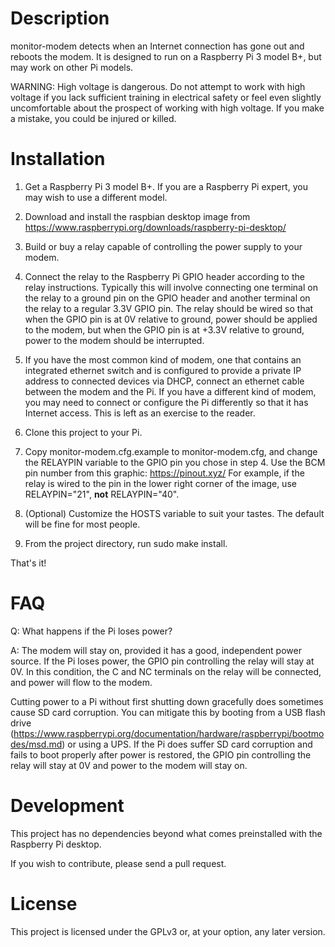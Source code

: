 # Description

monitor-modem detects when an Internet connection has gone out and reboots the modem. 
It is designed to run on a Raspberry Pi 3 model B+, but may work on other Pi models.

WARNING: High voltage is dangerous. Do not attempt to work with high voltage if you lack 
sufficient training in electrical safety or feel even slightly uncomfortable about the 
prospect of working with high voltage. If you make a mistake, you could be injured or killed.

# Installation

1. Get a Raspberry Pi 3 model B+. If you are a Raspberry Pi expert, you may wish to use a
different model.

2. Download and install the raspbian desktop image from https://www.raspberrypi.org/downloads/raspberry-pi-desktop/

3. Build or buy a relay capable of controlling the power supply to your modem.

4. Connect the relay to the Raspberry Pi GPIO header according to the relay instructions. 
Typically this will involve connecting one terminal on the relay to a ground pin on the GPIO
header and another terminal on the relay to a regular 3.3V GPIO pin. The relay should be
wired so that when the GPIO pin is at 0V relative to ground, power should be applied to the
modem, but when the GPIO pin is at +3.3V relative to ground, power to the modem should be
interrupted.

5. If you have the most common kind of modem, one that contains an integrated ethernet switch
and is configured to provide a private IP address to connected devices via DHCP, connect an
ethernet cable between the modem and the Pi. If you have a different kind of modem, you may
need to connect or configure the Pi differently so that it has Internet access. This is left
as an exercise to the reader.

6. Clone this project to your Pi.

7. Copy monitor-modem.cfg.example to monitor-modem.cfg, and change the RELAYPIN variable to the GPIO pin you chose in step 4.
Use the BCM pin number from this graphic: https://pinout.xyz/
For example, if the relay is wired to the pin in the lower right corner of the image, use
RELAYPIN="21", **not** RELAYPIN="40".

8. (Optional) Customize the HOSTS variable to suit your tastes. The default will be fine for
most people.

9. From the project directory, run sudo make install.

That's it!

# FAQ

Q: What happens if the Pi loses power?

A: The modem will stay on, provided it has a good, independent power source. If the Pi
loses power, the GPIO pin controlling the relay will stay at 0V. In this condition, the
C and NC terminals on the relay will be connected, and power will flow to the modem.

Cutting power to a Pi without first shutting down gracefully does sometimes cause SD card
corruption. You can mitigate this by booting from a USB flash drive
(https://www.raspberrypi.org/documentation/hardware/raspberrypi/bootmodes/msd.md) or using
a UPS. If the Pi does suffer SD card corruption and fails to boot properly after power is
restored, the GPIO pin controlling the relay will stay at 0V and power to the modem will
stay on.

# Development

This project has no dependencies beyond what comes preinstalled with the Raspberry Pi desktop.

If you wish to contribute, please send a pull request.

# License

This project is licensed under the GPLv3 or, at your option, any later version.
